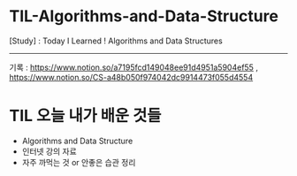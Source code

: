 # TIL-Algorithms-and-Data-Structure
[Study] : Today I Learned ! Algorithms and Data Structures

-----------------------------

기록 : https://www.notion.so/a7195fcd149048ee91d4951a5904ef55 , 
https://www.notion.so/CS-a48b050f974042dc9914473f055d4554

# TIL 오늘 내가 배운 것들
- Algorithms and Data Structure
- 인터넷 강의 자료
- 자주 까먹는 것 or 안좋은 습관 정리
